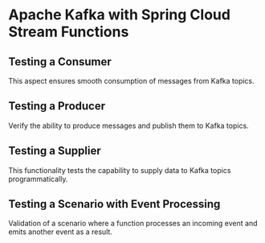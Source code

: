 # Apache Kafka with Spring Cloud Stream Functions
## Testing a Consumer
This aspect ensures smooth consumption of messages from Kafka topics.

## Testing a Producer
Verify the ability to produce messages and publish them to Kafka topics.

## Testing a Supplier
This functionality tests the capability to supply data to Kafka topics programmatically.

## Testing a Scenario with Event Processing
Validation of a scenario where a function processes an incoming event and emits another event as a result.
